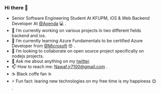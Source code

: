 ### Hi there 👋

<!-- **NawafSwe/NawafSwe** is a ✨ _special_ ✨ repository because its `README.md` (this file) appears on your GitHub profile. !-->
- Senior Software Engineering Student At KFUPM, iOS & Web Backend Developer At <a href="https://github.com/axenda">@Axenda</a> 💻 .
- 🔭  I’m currently working on various projects in two different fields backend and ios.
- 🌱  I’m currently learning Azure Fundamentals to be certified Azure Developer from <a href="https://github.com/microsoft">@Microsoft</a> 😍 .
- 👯  I’m looking to collaborate on open source project specifically on nodejs projects.
- 💬  Ask me about anything on my <a href="https://twitter.com/Nawaf_B_910">twitter</a>.
- 📫  How to reach me: Nawaf.jr7100@gmail.com .
- ☕️  Black coffe fan  ☕️  
- ⚡ Fun fact: learing new technologies on my free time is my happiness 😌 .

